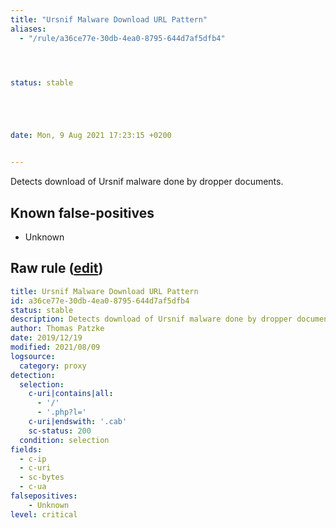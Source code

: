 ```yaml
---
title: "Ursnif Malware Download URL Pattern"
aliases:
  - "/rule/a36ce77e-30db-4ea0-8795-644d7af5dfb4"




status: stable





date: Mon, 9 Aug 2021 17:23:15 +0200


---
```


Detects download of Ursnif malware done by dropper documents.

<!--more-->


## Known false-positives

* Unknown




## Raw rule ([edit](https://github.com/SigmaHQ/sigma/edit/master/rules/proxy/proxy_ursnif_malware_download_url.yml))
```yaml
title: Ursnif Malware Download URL Pattern
id: a36ce77e-30db-4ea0-8795-644d7af5dfb4
status: stable
description: Detects download of Ursnif malware done by dropper documents.
author: Thomas Patzke
date: 2019/12/19
modified: 2021/08/09
logsource:
  category: proxy
detection:
  selection:
    c-uri|contains|all: 
      - '/'
      - '.php?l='
    c-uri|endswith: '.cab'
    sc-status: 200
  condition: selection
fields:
  - c-ip
  - c-uri
  - sc-bytes
  - c-ua
falsepositives:
    - Unknown
level: critical
```
